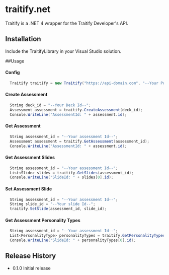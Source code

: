 traitify.net
============
Traitify is a .NET 4 wrapper for the Traitify Developer's API.

## Installation
Include the TraitifyLibrary in your Visual Studio solution.

##Usage

#### Config
```csharp
  Traitify traitify = new Traitify("https://api-domain.com", "--Your Public Key--", "--Secret Key--", "v1");
```

#### Create Assessment
```csharp
  String deck_id = "--Your Deck Id--";
  Assessment assessment = traitify.CreateAssessment(deck_id);
  Console.WriteLine("AssessmentId: " + assessment.id);
```

#### Get Assessment
```csharp
  String assessment_id = "--Your assessment Id--";
  Assessment assessment = traitify.GetAssessment(assessment_id);
  Console.WriteLine("AssessmentId: " + assessment.id);
```

#### Get Assessment Slides
```csharp
  String assessment_id = "--Your assessment Id--";
  List<Slide> slides = traitify.GetSlides(assessment_id);
  Console.WriteLine("SlideId: " + slides[0].id);
```

#### Set Assessment Slide
```csharp
  String assessment_id = "--Your assessment Id--";
  String slide_id = "--Your slide Id--";
  traitify.SetSlide(assessment_id, slide_id);
```

#### Get Assessment Personality Types
```csharp
  String assessment_id = "--Your assessment Id--";
  List<PersonalityType> personalityTypes = traitify.GetPersonalityTypes(assessment_id);
  Console.WriteLine("SlideId: " + personalityTypes[0].id);
```

## Release History

* 0.1.0 Initial release

